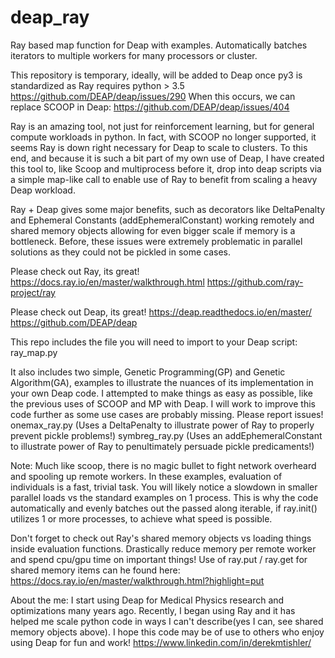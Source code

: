 # deap_ray
Ray based map function for Deap with examples. 
Automatically batches iterators to multiple workers for many processors or cluster.

This repository is temporary, ideally, will be added to Deap once py3 is standardized as Ray requires python > 3.5
https://github.com/DEAP/deap/issues/290
When this occurs, we can replace SCOOP in Deap:
https://github.com/DEAP/deap/issues/404

Ray is an amazing tool, not just for reinforcement learning, but for general compute workloads in python. In fact, with SCOOP no longer supported, it seems Ray is down right necessary for Deap to scale to clusters. To this end, and because it is such a bit part of my own use of Deap, I have created this tool to, like Scoop and multiprocess before it, drop into deap scripts via a simple map-like call to enable use of Ray to benefit from scaling a heavy Deap workload.

Ray + Deap gives some major benefits, such as decorators like DeltaPenalty and Ephemeral Constants (addEphemeralConstant) working remotely and shared memory objects allowing for even bigger scale if memory is a bottleneck. Before, these issues were extremely problematic in parallel solutions as they could not be pickled in some cases.

Please check out Ray, its great!
https://docs.ray.io/en/master/walkthrough.html
https://github.com/ray-project/ray

Please check out Deap, its great!
https://deap.readthedocs.io/en/master/
https://github.com/DEAP/deap

This repo includes the file you will need to import to your Deap script: 
ray_map.py

It also includes two simple, Genetic Programming(GP) and Genetic Algorithm(GA), examples to illustrate the nuances of its implementation in your own Deap code. I attempted to make things as easy as possible, like the previous uses of SCOOP and MP with Deap. I will work to improve this code further as some use cases are probably missing. Please report issues!
onemax_ray.py (Uses a DeltaPenalty to illustrate power of Ray to properly prevent pickle problems!)
symbreg_ray.py (Uses an addEphemeralConstant to illustrate power of Ray to penultimately persuade pickle predicaments!)

Note: Much like scoop, there is no magic bullet to fight network overheard and spooling up remote workers. In these examples, evaluation of individuals is a fast, trivial task. You will likely notice a slowdown in smaller parallel loads vs the standard examples on 1 process. This is why the code automatically and evenly batches out the passed along iterable, if ray.init() utilizes 1 or more processes, to achieve what speed is possible. 

Don't forget to check out Ray's shared memory objects vs loading things inside evaluation functions. Drastically reduce memory per remote worker and spend cpu/gpu time on important things! Use of ray.put / ray.get for shared memory items can he found here:
https://docs.ray.io/en/master/walkthrough.html?highlight=put

About the me:
I start using Deap for Medical Physics research and optimizations many years ago. Recently, I began using Ray and it has helped me scale python code in ways I can't describe(yes I can, see shared memory objects above). I hope this code may be of use to others who enjoy using Deap for fun and work!
https://www.linkedin.com/in/derekmtishler/
